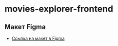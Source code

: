# movies-explorer-frontend

## Макет Figma

* [Ссылка на макет в Figma](https://disk.yandex.ru/d/jPeqeW3hfSnXjA)
